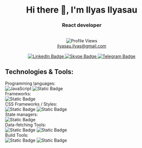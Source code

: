 <h1 align="center">Hi there 👋, I'm Ilyas Ilyasau</h1>

<h3 align="center">React developer</h3> 

<div id="badges" align="center">
  </br>
  <img src="https://komarev.com/ghpvc/?username=ilyas-sov&color=blue&label=PROFILE+VIEWS" alt="Profile Views"/></br>
   <a href="mailto:ilyasau.ilyas@gmail.com">ilyasau.ilyas@gmail.com</a></br></br>
  <a target="_blank" rel="noopener noreferrer" href="https://www.linkedin.com/in/ilyas-ilyasov/">
    <img src="https://img.shields.io/badge/LinkedIn-%230072b1?style=for-the-badge&logo=LinkedIn&logoColor=white&color=%230072b1" alt="LinkedIn Badge"/>
  </a>
  <a target="_blank" rel="noopener noreferrer" href="https://join.skype.com/invite/zkGVfCTE0Rqb">
    <img src="https://img.shields.io/badge/Skype-%2300aff0?style=for-the-badge&logo=Skype&logoColor=white&color=%2300aff0" alt="Skype Badge"/>
  </a>
  <a target="_blank" rel="noopener noreferrer" href="https://t.me/ilyas_sov">
    <img src="https://img.shields.io/badge/Telegram-2AABEE?style=for-the-badge&logo=Telegram&logoColor=white&color=2AABEE" alt="Telegram Badge"/>
  </a>
</div>

## Technologies & Tools:

Programming languages: </br>
<img alt="JavaScript" src="https://img.shields.io/badge/JavaScript-%23212121?style=flat-square&logo=JavaScript&color=%23C2DEDC"> <img alt="Static Badge" src="https://img.shields.io/badge/TypeScript-%23212121?style=flat-square&logo=TypeScript&color=%23C2DEDC">
</br>
Frameworks: </br>
<img alt="Static Badge" src="https://img.shields.io/badge/React-%23212121?style=flat-square&logo=React&color=%23C2DEDC">
</br>
CSS Frameworks / Styles: </br>
<img alt="Static Badge" src="https://img.shields.io/badge/styled--components-%23212121?style=flat-square&logo=styled-components&color=%23C2DEDC"> <img alt="Static Badge" src="https://img.shields.io/badge/Material_UI-%23212121?style=flat-square&logo=MUI&color=%23C2DEDC">
</br>
State managers: </br>
<img alt="Static Badge" src="https://img.shields.io/badge/Redux_%2F_Toolkit-%23212121?style=flat-square&logo=Redux&logoColor=%23764abc&color=%23C2DEDC">
</br>
Data-fetching Tools: </br>
<img alt="Static Badge" src="https://img.shields.io/badge/RTK_Query-%23212121?style=flat-square&logo=Redux&logoColor=%23764abc&color=%23C2DEDC"> <img alt="Static Badge" src="https://img.shields.io/badge/Axios-%23212121?style=flat-square&logo=Axios&logoColor=%239000ff&color=%23C2DEDC">
</br>
Build Tools: </br>
<img alt="Static Badge" src="https://img.shields.io/badge/Webpack-%23212121?style=flat-square&logo=Webpack&color=%23C2DEDC"> <img alt="Static Badge" src="https://img.shields.io/badge/Rollup-%23212121?style=flat-square&logo=rollup.js&color=%23C2DEDC">
</br>

